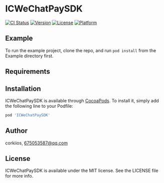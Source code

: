 # ICWeChatPaySDK

[![CI Status](http://img.shields.io/travis/corkiios/ICWeChatPaySDK.svg?style=flat)](https://travis-ci.org/corkiios/ICWeChatPaySDK)
[![Version](https://img.shields.io/cocoapods/v/ICWeChatPaySDK.svg?style=flat)](http://cocoapods.org/pods/ICWeChatPaySDK)
[![License](https://img.shields.io/cocoapods/l/ICWeChatPaySDK.svg?style=flat)](http://cocoapods.org/pods/ICWeChatPaySDK)
[![Platform](https://img.shields.io/cocoapods/p/ICWeChatPaySDK.svg?style=flat)](http://cocoapods.org/pods/ICWeChatPaySDK)

## Example

To run the example project, clone the repo, and run `pod install` from the Example directory first.

## Requirements

## Installation

ICWeChatPaySDK is available through [CocoaPods](http://cocoapods.org). To install
it, simply add the following line to your Podfile:

```ruby
pod 'ICWeChatPaySDK'
```

## Author

corkiios, 675053587@qq.com

## License

ICWeChatPaySDK is available under the MIT license. See the LICENSE file for more info.
